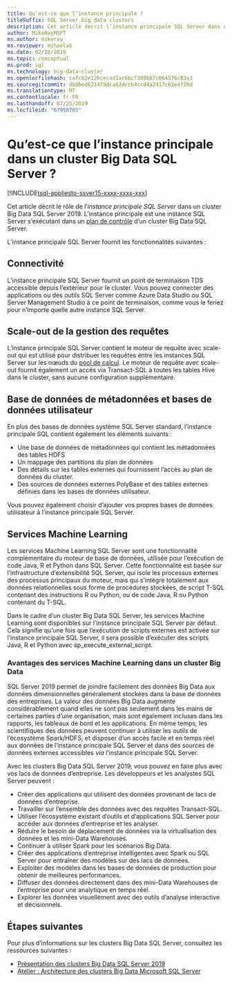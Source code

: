 ```yaml
---
title: Qu’est-ce que l’instance principale ?
titleSuffix: SQL Server big data clusters
description: Cet article décrit l’instance principale SQL Server dans un cluster Big Data SQL Server 2019 (préversion).
author: MikeRayMSFT
ms.author: mikeray
ms.reviewer: mihaelab
ms.date: 02/28/2019
ms.topic: conceptual
ms.prod: sql
ms.technology: big-data-cluster
ms.openlocfilehash: cafc62e12bcecad1ac6bcf389b87c864576c83a3
ms.sourcegitcommit: db9bed6214f9dca82dccb4ccd4a2417c62e4f1bd
ms.translationtype: HT
ms.contentlocale: fr-FR
ms.lasthandoff: 07/25/2019
ms.locfileid: "67958703"
---
```

# <a name="what-is-the-master-instance-in-a-sql-server-big-data-cluster"></a>Qu’est-ce que l’instance principale dans un cluster Big Data SQL Server ?

[!INCLUDE[tsql-appliesto-ssver15-xxxx-xxxx-xxx](../includes/tsql-appliesto-ssver15-xxxx-xxxx-xxx.md)]

Cet article décrit le rôle de l’*instance principale SQL Server* dans un cluster Big Data SQL Server 2019. L’instance principale est une instance SQL Server s’exécutant dans un [plan de contrôle](big-data-cluster-overview.md#controlplane) d’un cluster Big Data SQL Server.

L’instance principale SQL Server fournit les fonctionnalités suivantes :

## <a name="connectivity"></a>Connectivité

L’instance principale SQL Server fournit un point de terminaison TDS accessible depuis l’extérieur pour le cluster. Vous pouvez connecter des applications ou des outils SQL Server comme Azure Data Studio ou SQL Server Management Studio à ce point de terminaison, comme vous le feriez pour n’importe quelle autre instance SQL Server.

## <a name="scale-out-query-management"></a>Scale-out de la gestion des requêtes

L’instance principale SQL Server contient le moteur de requête avec scale-out qui est utilisé pour distribuer les requêtes entre les instances SQL Server sur les nœuds du [pool de calcul](concept-compute-pool.md). Le moteur de requête avec scale-out fournit également un accès via Transact-SQL à toutes les tables Hive dans le cluster, sans aucune configuration supplémentaire.

## <a name="metadata-and-user-databases"></a>Base de données de métadonnées et bases de données utilisateur

En plus des bases de données système SQL Server standard, l’instance principale SQL contient également les éléments suivants :

- Une base de données de métadonnées qui contient les métadonnées des tables HDFS
- Un mappage des partitions du plan de données
- Des détails sur les tables externes qui fournissent l’accès au plan de données du cluster.
- Des sources de données externes PolyBase et des tables externes définies dans les bases de données utilisateur.

Vous pouvez également choisir d’ajouter vos propres bases de données utilisateur à l’instance principale SQL Server.

## <a name="machine-learning-services"></a>Services Machine Learning

Les services Machine Learning SQL Server sont une fonctionnalité complémentaire du moteur de base de données, utilisée pour l’exécution de code Java, R et Python dans SQL Server. Cette fonctionnalité est basée sur l’infrastructure d’extensibilité SQL Server, qui isole les processus externes des processus principaux du moteur, mais qui s’intègre totalement aux données relationnelles sous forme de procédures stockées, de script T-SQL contenant des instructions R ou Python, ou de code Java, R ou Python contenant du T-SQL.

Dans le cadre d’un cluster Big Data SQL Server, les services Machine Learning sont disponibles sur l’instance principale SQL Server par défaut. Cela signifie qu’une fois que l’exécution de scripts externes est activée sur l’instance principale SQL Server, il sera possible d’exécuter des scripts Java, R et Python avec sp_execute_external_script.

### <a name="advantages-of-machine-learning-services-in-a-big-data-cluster"></a>Avantages des services Machine Learning dans un cluster Big Data

SQL Server 2019 permet de joindre facilement des données Big Data aux données dimensionnelles généralement stockées dans la base de données des entreprises. La valeur des données Big Data augmente considérablement quand elles ne sont pas seulement dans les mains de certaines parties d’une organisation, mais sont également incluses dans les rapports, les tableaux de bord et les applications. En même temps, les scientifiques des données peuvent continuer à utiliser les outils de l’écosystème Spark/HDFS, et disposer d’un accès facile et en temps réel aux données de l’instance principale SQL Server et dans des sources de données externes accessibles _via_ l’instance principale SQL Server.

Avec les clusters Big Data SQL Server 2019, vous pouvez en faire plus avec vos lacs de données d’entreprise. Les développeurs et les analystes SQL Server peuvent :

* Créer des applications qui utilisent des données provenant de lacs de données d’entreprise.
* Travailler sur l’ensemble des données avec des requêtes Transact-SQL.
* Utiliser l’écosystème existant d’outils et d’applications SQL Server pour accéder aux données d’entreprise et les analyser.
* Réduire le besoin de déplacement de données via la virtualisation des données et les mini-Data Warehouses.
* Continuer à utiliser Spark pour les scénarios Big Data.
* Créer des applications d’entreprise intelligentes avec Spark ou SQL Server pour entraîner des modèles sur des lacs de données.
* Exploiter des modèles dans les bases de données de production pour obtenir de meilleures performances.
* Diffuser des données directement dans des mini-Data Warehouses de l’entreprise pour une analytique en temps réel.
* Explorer les données visuellement avec des outils d’analyse interactive et décisionnels.

## <a name="next-steps"></a>Étapes suivantes

Pour plus d’informations sur les clusters Big Data SQL Server, consultez les ressources suivantes :

- [Présentation des clusters Big Data SQL Server 2019](big-data-cluster-overview.md)
- [Atelier : Architecture des clusters Big Data Microsoft SQL Server](https://github.com/Microsoft/sqlworkshops/tree/master/sqlserver2019bigdataclusters)

